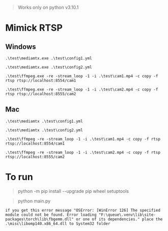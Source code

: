 > Works only on python v3.10.1

# Mimick RTSP

## Windows
```
.\test\mediamtx.exe .\test\config1.yml

.\test\mediamtx.exe .\test\config2.yml
```
```
.\test\ffmpeg.exe -re -stream_loop -1 -i .\test\cam1.mp4 -c copy -f rtsp rtsp://localhost:8554/cam1

.\test\ffmpeg.exe -re -stream_loop -1 -i .\test\cam2.mp4 -c copy -f rtsp rtsp://localhost:8555/cam2
```

## Mac
```
.\test\mediamtx .\test\config1.yml

.\test\mediamtx .\test\config2.yml
```
```
.\test\ffmpeg -re -stream_loop -1 -i .\test\cam1.mp4 -c copy -f rtsp rtsp://localhost:8554/cam1

.\test\ffmpeg -re -stream_loop -1 -i .\test\cam2.mp4 -c copy -f rtsp rtsp://localhost:8555/cam2
```

# To run

> python -m pip install --upgrade pip wheel setuptools

> python main.py

`if you get this error message "OSError: [WinError 126] The specified module could not be found. Error loading "F:\queue\.venv\lib\site-packages\torch\lib\fbgemm.dll" or one of its dependencies." place the .\misc\libomp140.x86_64.dll to System32 folder`